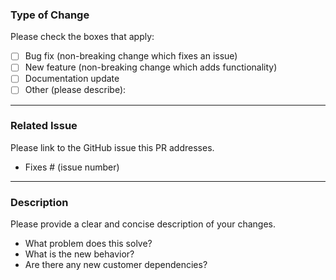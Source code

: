 ### Type of Change

Please check the boxes that apply:
- [ ] Bug fix (non-breaking change which fixes an issue)
- [ ] New feature (non-breaking change which adds functionality)
- [ ] Documentation update
- [ ] Other (please describe):

---

### Related Issue

Please link to the GitHub issue this PR addresses.
- Fixes # (issue number)

---

### Description

Please provide a clear and concise description of your changes.
- What problem does this solve?
- What is the new behavior?
- Are there any new customer dependencies?


